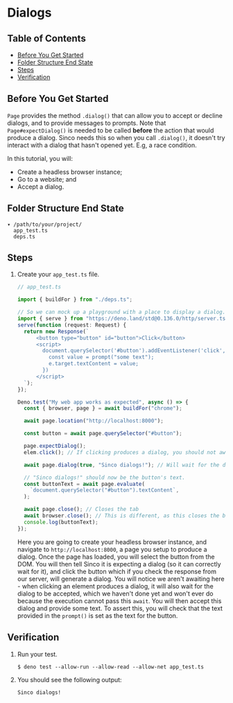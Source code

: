 # Dialogs

## Table of Contents

- [Before You Get Started](#before-you-get-started)
- [Folder Structure End State](#folder-structure-end-state)
- [Steps](#steps)
- [Verification](#verification)

## Before You Get Started

`Page` provides the method `.dialog()` that can allow you to accept or decline
dialogs, and to provide messages to prompts. Note that `Page#expectDialog()` is
needed to be called **before** the action that would produce a dialog. Sinco
needs this so when you call `.dialog()`, it doesn't try interact with a dialog
that hasn't opened yet. E.g, a race condition.

In this tutorial, you will:

- Create a headless browser instance;
- Go to a website; and
- Accept a dialog.

## Folder Structure End State

```text
▾ /path/to/your/project/
  app_test.ts
  deps.ts
```

## Steps

1. Create your `app_test.ts` file.

   ```typescript
   // app_test.ts

   import { buildFor } from "./deps.ts";

   // So we can mock up a playground with a place to display a dialog.
   import { serve } from "https://deno.land/std@0.136.0/http/server.ts";
   serve(function (request: Request) {
     return new Response(`
         <button type="button" id="button">Click</button>
         <script>
           document.querySelector('#button').addEventListener('click', e => {
             const value = prompt("some text");
             e.target.textContent = value;
           })
         </script>
     `);
   });

   Deno.test("My web app works as expected", async () => {
     const { browser, page } = await buildFor("chrome");

     await page.location("http://localhost:8000");

     const button = await page.querySelector("#button");

     page.expectDialog();
     elem.click(); // If clicking produces a dialog, you should not await it

     await page.dialog(true, "Sinco dialogs!"); // Will wait for the dialog to appear to accept it with the given text

     // "Sinco dialogs!" should now be the button's text.
     const buttonText = await page.evaluate(
       `document.querySelector("#button").textContent`,
     );

     await page.close(); // Closes the tab
     await browser.close(); // This is different, as this closes the browser process.
     console.log(buttonText);
   });
   ```

   Here you are going to create your headless browser instance, and navigate to
   `http://localhost:8000`, a page you setup to produce a dialog. Once the page
   has loaded, you will select the button from the DOM. You will then tell Sinco
   it is expecting a dialog (so it can correctly wait for it), and click the
   button which if you check the response from our server, will generate a
   dialog. You will notice we aren't awaiting here - when clicking an element
   produces a dialog, it will also wait for the dialog to be accepted, which we
   haven't done yet and won't ever do because the execution cannot pass this
   `await`. You will then accept this dialog and provide some text. To assert
   this, you will check that the text provided in the `prompt()` is set as the
   text for the button.

## Verification

1. Run your test.

   ```shell
   $ deno test --allow-run --allow-read --allow-net app_test.ts
   ```

2. You should see the following output:

   ```shell
   Sinco dialogs!
   ```
